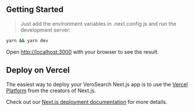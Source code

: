 ## Getting Started

> Just add the environment variables in .next.config.js and run the development server:

```bash
yarn && yarn dev
```

Open [http://localhost:3000](http://localhost:3000) with your browser to see the result.

## Deploy on Vercel

The easiest way to deploy your VeroSearch Next.js app is to use the [Vercel Platform](https://vercel.com/new?utm_medium=default-template&filter=next.js&utm_source=create-next-app&utm_campaign=create-next-app-readme) from the creators of Next.js.

Check out our [Next.js deployment documentation](https://nextjs.org/docs/deployment) for more details.
